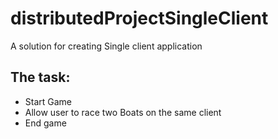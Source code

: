 # distributedProjectSingleClient
<p>A solution for creating Single client application</p>

<h2>The task: </h2>
<ul>
  <li>Start Game</li>
  <li>Allow user to race two Boats on the same client</li>
  <li>End game</li>
</ul>

